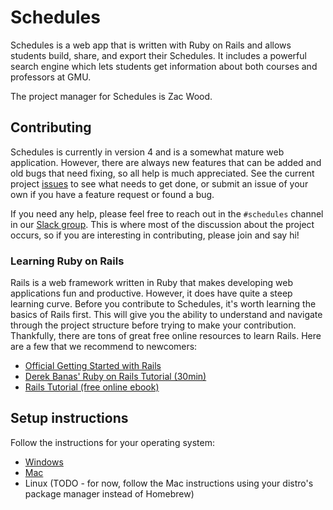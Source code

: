 # Schedules

Schedules is a web app that is written with Ruby on Rails and allows students build, share, and export their Schedules. It includes a powerful search engine which lets students get information about both courses and professors at GMU.

The project manager for Schedules is Zac Wood.

## Contributing

Schedules is currently in version 4 and is a somewhat mature web application. However, there are always new features that can be added and old bugs that need fixing, so all help is much appreciated. See the current project [issues](https://git.gmu.edu/srct/schedules/issues) to see what needs to get done, or submit an issue of your own if you have a feature request or found a bug.

If you need any help, please feel free to reach out in the `#schedules` channel in our [Slack group](https://srct.slack.com/). This is where most of the discussion about the project occurs, so if you are interesting in contributing, please join and say hi!

### Learning Ruby on Rails

Rails is a web framework written in Ruby that makes developing web applications fun and productive. However, it does have quite a steep learning curve. Before you contribute to Schedules, it's worth learning the basics of Rails first. This will give you the ability to understand and navigate through the project structure before trying to make your contribution.
Thankfully, there are tons of great free online resources to learn Rails. Here are a few that we recommend to newcomers:
- [Official Getting Started with Rails](https://guides.rubyonrails.org/getting_started.html)
- [Derek Banas' Ruby on Rails Tutorial (30min)](https://www.youtube.com/watch?v=GY7Ps8fqGdc)
- [Rails Tutorial (free online ebook)](https://www.railstutorial.org/book)


## Setup instructions

Follow the instructions for your operating system:

- [Windows](https://git.gmu.edu/srct/schedules/-/wikis/Schedules-Setup/Windows)
- [Mac](https://git.gmu.edu/srct/schedules/-/wikis/Schedules-Setup/Windows)
- Linux (TODO - for now, follow the Mac instructions using your distro's package manager instead of Homebrew)
